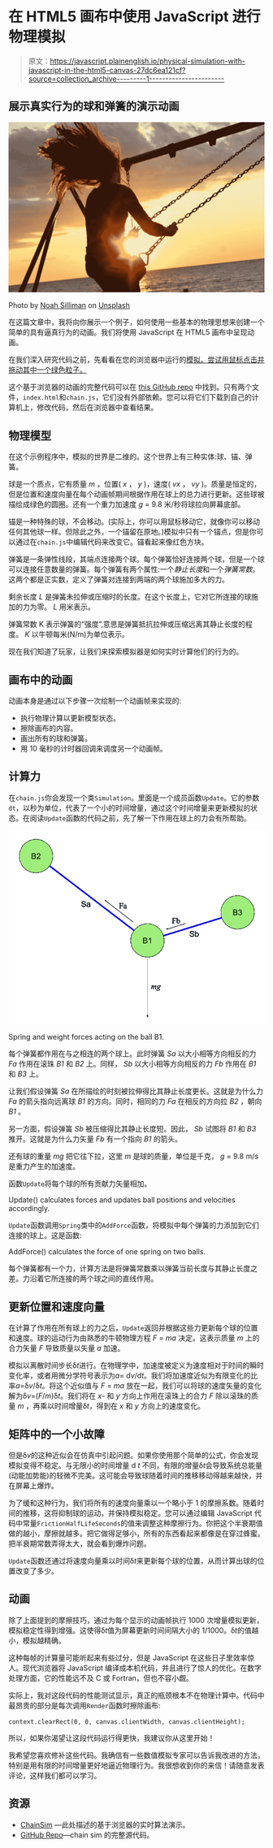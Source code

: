 # 在 HTML5 画布中使用 JavaScript 进行物理模拟

> 原文：<https://javascript.plainenglish.io/physical-simulation-with-javascript-in-the-html5-canvas-27dc6ea121cf?source=collection_archive---------1----------------------->

## 展示真实行为的球和弹簧的演示动画

![](img/92b5284cdf8b49e6c3e9e6077b2171bf.png)

Photo by [Noah Silliman](https://unsplash.com/@noahsilliman?utm_source=medium&utm_medium=referral) on [Unsplash](https://unsplash.com?utm_source=medium&utm_medium=referral)

在这篇文章中，我将向你展示一个例子，如何使用一些基本的物理思想来创建一个简单的具有逼真行为的动画。我们将使用 JavaScript 在 HTML5 画布中呈现动画。

在我们深入研究代码之前，先看看在您的浏览器中运行的[模拟。尝试用鼠标点击并拖动其中一个绿色粒子。](https://doncross.net/chainsim/)

这个基于浏览器的动画的完整代码可以在 [this GitHub repo](https://github.com/cosinekitty/chainsim) 中找到。只有两个文件，`index.html`和`chain.js`，它们没有外部依赖。您可以将它们下载到自己的计算机上，修改代码，然后在浏览器中查看结果。

## 物理模型

在这个示例程序中，模拟的世界是二维的。这个世界上有三种实体:球、锚、弹簧。

球是一个质点，它有质量 *m* ，位置( *x* ， *y* )，速度( *vx* ， *vy* )。质量是恒定的，但是位置和速度向量在每个动画帧期间根据作用在球上的总力进行更新。这些球被描绘成绿色的圆圈。还有一个重力加速度 *g* = 9.8 米/秒将球拉向屏幕底部。

锚是一种特殊的球，不会移动。(实际上，你可以用鼠标移动它，就像你可以移动任何其他球一样。但除此之外，一个锚留在原地。)模拟中只有一个锚点，但是你可以通过在`chain.js`中编辑代码来改变它。锚看起来像红色方块。

弹簧是一条弹性线段，其端点连接两个球。每个弹簧恰好连接两个球，但是一个球可以连接任意数量的弹簧。每个弹簧有两个属性:一个*静止长度*和一个*弹簧常数*。这两个都是正实数，定义了弹簧对连接到两端的两个球施加多大的力。

剩余长度 *L* 是弹簧未拉伸或压缩时的长度。在这个长度上，它对它所连接的球施加的力为零。 *L* 用米表示。

弹簧常数 K 表示弹簧的“强度”,意思是弹簧抵抗拉伸或压缩远离其静止长度的程度。 *K* 以牛顿每米(N/m)为单位表示。

现在我们知道了玩家，让我们来探索模拟器是如何实时计算他们的行为的。

## 画布中的动画

动画本身是通过以下步骤一次绘制一个动画帧来实现的:

*   执行物理计算以更新模型状态。
*   擦除画布的内容。
*   画出所有的球和弹簧。
*   用 10 毫秒的计时器回调来调度另一个动画帧。

## 计算力

在`chain.js`你会发现一个类`Simulation`。里面是一个成员函数`Update`。它的参数`dt`，以秒为单位，代表了一个小的时间增量，通过这个时间增量来更新模拟的状态。在阅读`Update`函数的代码之前，先了解一下作用在球上的力会有所帮助。

![](img/28c5adcaa6f37e47966977802826481d.png)

Spring and weight forces acting on the ball B1.

每个弹簧都作用在与之相连的两个球上。此时弹簧 *Sa* 以大小相等方向相反的力 *Fa* 作用在滚珠 *B1* 和 *B2* 上。同样， *Sb* 以大小相等方向相反的力 *Fb* 作用在 *B1* 和 *B3* 上。

让我们假设弹簧 *Sa* 在所描绘的时刻被拉伸得比其静止长度更长。这就是为什么力 *Fa* 的箭头指向远离球 *B1* 的方向。同时，相同的力 *Fa* 在相反的方向拉 *B2* ，朝向 *B1* 。

另一方面，假设弹簧 *Sb* 被压缩得比其静止长度短。因此， *Sb* 试图将 *B1* 和 *B3* 推开。这就是为什么力矢量 *Fb* 有一个指向 *B1* 的箭头。

还有球的重量 *mg* 把它往下拉，这里 *m* 是球的质量，单位是千克， *g* = 9.8 m/s 是重力产生的加速度。

函数`Update`将每个球的所有贡献力矢量相加。

Update() calculates forces and updates ball positions and velocities accordingly.

`Update`函数调用`Spring`类中的`AddForce`函数，将模拟中每个弹簧的力添加到它们连接的球上。这是函数:

AddForce() calculates the force of one spring on two balls.

每个弹簧都有一个力，计算方法是将弹簧常数乘以弹簧当前长度与其静止长度之差。力沿着它所连接的两个球之间的直线作用。

## 更新位置和速度向量

在计算了作用在所有球上的力之后，`Update`返回并根据这些力更新每个球的位置和速度。球的运动行为由熟悉的牛顿物理方程 *F* = *ma* 决定。这表示质量 *m* 上的合力矢量 *F* 导致质量以矢量 *a* 加速。

模拟以离散时间步长δ*t*进行。在物理学中，加速度被定义为速度相对于时间的瞬时变化率，或者用微分学符号表示为*a*= d*v*/d*t*。我们将加速度近似为有限变化的比率*a*=δ*v*/δ*t*。将这个近似值与 *F* = *ma* 放在一起，我们可以将球的速度矢量的变化解为δ*v*=(*F*/*m*)δ*t*。我们将在 *x-* 和 *y* 方向上作用在滚珠上的合力 *F* 除以滚珠的质量 *m* ，再乘以时间增量δ*t*，得到在 *x* 和 *y* 方向上的速度变化。

## 矩阵中的一个小故障

但是δ*v*的这种近似会在仿真中引起问题。如果你使用那个简单的公式，你会发现模拟变得不稳定。与无限小的时间增量 d *t* 不同，有限的增量δ*t*会导致系统总能量(动能加势能)的轻微不完美。这可能会导致球随着时间的推移移动得越来越快，并在屏幕上爆炸。

为了缓和这种行为，我们将所有的速度向量乘以一个略小于 1 的摩擦系数。随着时间的推移，这将抑制球的运动，并保持模拟稳定。您可以通过编辑 JavaScript 代码中常量`FrictionHalfLifeSeconds`的值来调整这种摩擦行为。你把这个半衰期值做的越小，摩擦就越多。把它做得足够小，所有的东西看起来都像是在穿过蜂蜜。把半衰期常数弄得太大，就会看到爆炸问题。

`Update`函数还通过将速度向量乘以时间δ*t*来更新每个球的位置，从而计算出球的位置改变了多少。

## 动画

除了上面提到的摩擦技巧，通过为每个显示的动画帧执行 1000 次增量模拟更新，模拟稳定性得到增强。这使得δ*t*值为屏幕更新时间间隔大小的 1/1000。δ*t*的值越小，模拟越精确。

这种每帧的计算量可能听起来有些过分，但是 JavaScript 在这些日子里效率惊人。现代浏览器将 JavaScript 编译成本机代码，并且进行了惊人的优化。在数字处理方面，它的性能远不及 C 或 Fortran，但也不容小觑。

实际上，我对这段代码的性能测试显示，真正的瓶颈根本不在物理计算中。代码中最昂贵的部分是每次调用`Render`函数时擦除画布:

```
context.clearRect(0, 0, canvas.clientWidth, canvas.clientHeight);
```

所以，如果你渴望让这段代码运行得更快，我建议你从这里开始！

我希望您喜欢修补这些代码。我确信有一些数值模拟专家可以告诉我改进的方法，特别是用有限的时间增量更好地逼近物理行为。我很想收到你的来信！请随意发表评论，这样我们都可以学习。

## 资源

*   [ChainSim](https://doncross.net/chainsim/) —此处描述的基于浏览器的实时算法演示。
*   [GitHub Repo](https://github.com/cosinekitty/chainsim)—chain sim 的完整源代码。